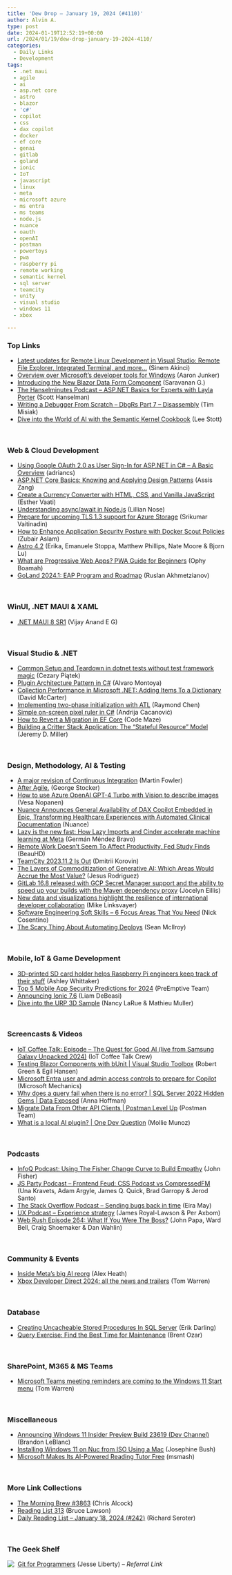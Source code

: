 ```yaml
---
title: 'Dew Drop – January 19, 2024 (#4110)'
author: Alvin A.
type: post
date: 2024-01-19T12:52:19+00:00
url: /2024/01/19/dew-drop-january-19-2024-4110/
categories:
  - Daily Links
  - Development
tags:
  - .net maui
  - agile
  - ai
  - asp.net core
  - astro
  - blazor
  - 'c#'
  - copilot
  - css
  - dax copilot
  - docker
  - ef core
  - genai
  - gitlab
  - goland
  - ionic
  - IoT
  - javascript
  - linux
  - meta
  - microsoft azure
  - ms entra
  - ms teams
  - node.js
  - nuance
  - oauth
  - openAI
  - postman
  - powertoys
  - pwa
  - raspberry pi
  - remote working
  - semantic kernel
  - sql server
  - teamcity
  - unity
  - visual studio
  - windows 11
  - xbox

---
```

### <a name="top"></a>Top Links

  * <a href="https://devblogs.microsoft.com/visualstudio/latest-updates-for-remote-linux-development-in-visual-studio-remote-file-explorer-integrated-terminal-and-more/" target="_blank" rel="noopener">Latest updates for Remote Linux Development in Visual Studio: Remote File Explorer, Integrated Terminal, and more…</a> (Sinem Akinci)
  * <a href="https://blog.aaron-junker.ch/Developer-tools/" target="_blank" rel="noopener">Overview over Microsoft’s developer tools for Windows</a> (Aaron Junker)
  * <a href="https://www.syncfusion.com/blogs/post/new-blazor-data-form.aspx?utm_source=alvinashcraft&utm_medium=email&utm_campaign=alvinashcraft_blog_edmjan24" target="_blank" rel="noopener">Introducing the New Blazor Data Form Component</a> (Saravanan G.)
  * <a href="https://www.hanselminutes.com/928/aspnet-basics-for-experts-with-layla-porter" target="_blank" rel="noopener">The Hanselminutes Podcast &#8211; ASP.NET Basics for Experts with Layla Porter</a> (Scott Hanselman)
  * <a href="https://www.timdbg.com/posts/writing-a-debugger-from-scratch-part-7/" target="_blank" rel="noopener">Writing a Debugger From Scratch &#8211; DbgRs Part 7 &#8211; Disassembly</a> (Tim Misiak)
  * <a href="https://techcommunity.microsoft.com/t5/educator-developer-blog/dive-into-the-world-of-ai-with-the-semantic-kernel-cookbook/ba-p/4032668" target="_blank" rel="noopener">Dive into the World of AI with the Semantic Kernel Cookbook</a> (Lee Stott)

&nbsp;

### <a name="web"></a>Web & Cloud Development

  * <a href="https://www.codeproject.com/Articles/5376012/Using-Google-OAuth-2-0-as-User-Sign-In-for-ASP-NET" target="_blank" rel="noopener">Using Google OAuth 2.0 as User Sign-In for ASP.NET in C# &#8211; A Basic Overview</a> (adriancs)
  * <a href="https://www.telerik.com/blogs/aspnet-core-basics-knowing-applying-design-patterns" target="_blank" rel="noopener">ASP.NET Core Basics: Knowing and Applying Design Patterns</a> (Assis Zang)
  * <a href="https://webdesign.tutsplus.com/currency-converter-with-html-css-and-vanilla-javascript--cms-108362t" target="_blank" rel="noopener">Create a Currency Converter with HTML, CSS, and Vanilla JavaScript</a> (Esther Vaati)
  * <a href="https://blog.postman.com/understanding-async-await-in-node-js/" target="_blank" rel="noopener">Understanding async/await in Node.js</a> (Lillian Nose)
  * <a href="https://techcommunity.microsoft.com/t5/azure-storage-blog/prepare-for-upcoming-tls-1-3-support-for-azure-storage/ba-p/4034014" target="_blank" rel="noopener">Prepare for upcoming TLS 1.3 support for Azure Storage</a> (Srikumar Vaitinadin)
  * <a href="https://www.docker.com/blog/how-to-enhance-application-security-posture-with-docker-scout-policies/" target="_blank" rel="noopener">How to Enhance Application Security Posture with Docker Scout Policies</a> (Zubair Aslam)
  * <a href="https://astro.build/blog/astro-420/" target="_blank" rel="noopener">Astro 4.2</a> (Erika, Emanuele Stoppa, Matthew Phillips, Nate Moore & Bjorn Lu)
  * <a href="https://www.freecodecamp.org/news/what-are-progressive-web-apps-pwa-guide/" target="_blank" rel="noopener">What are Progressive Web Apps? PWA Guide for Beginners</a> (Ophy Boamah)
  * <a href="https://blog.jetbrains.com/go/2024/01/18/goland-2024-1-eap-program-and-roadmap/" target="_blank" rel="noopener">GoLand 2024.1: EAP Program and Roadmap</a> (Ruslan Akhmetzianov)

&nbsp;

### <a name="silverlight"></a>WinUI, .NET MAUI & XAML

  * <a href="https://egvijayanand.in/2024/01/18/dotnet-maui-8-service-release-1/" target="_blank" rel="noopener">.NET MAUI 8 SR1</a> (Vijay Anand E G)

&nbsp;

### <a name="dotnet"></a>Visual Studio & .NET

  * <a href="https://cezarypiatek.github.io/post/maintainable-test-fixture/" target="_blank" rel="noopener">Common Setup and Teardown in dotnet tests without test framework magic</a> (Cezary Piątek)
  * <a href="https://code-maze.com/csharp-plugin-architecture-pattern/" target="_blank" rel="noopener">Plugin Architecture Pattern in C#</a> (Alvaro Montoya)
  * <a href="https://dotnettips.wordpress.com/2024/01/19/collection-performance-in-microsoft-net-adding-items-to-a-dictionary/" target="_blank" rel="noopener">Collection Performance in Microsoft .NET: Adding Items To a Dictionary</a> (David McCarter)
  * <a href="https://devblogs.microsoft.com/oldnewthing/20240118-00/?p=109286" target="_blank" rel="noopener">Implementing two-phase initialization with ATL</a> (Raymond Chen)
  * <a href="https://github.com/andrijac/ruler" target="_blank" rel="noopener">Simple on-screen pixel ruler in C#</a> (Andrija Cacanović)
  * <a href="https://code-maze.com/efcore-how-to-revert-a-migration/" target="_blank" rel="noopener">How to Revert a Migration in EF Core</a> (Code Maze)
  * <a href="https://jeremydmiller.com/2024/01/18/building-a-critter-stack-application-the-stateful-resource-model/" target="_blank" rel="noopener">Building a Critter Stack Application: The “Stateful Resource” Model</a> (Jeremy D. Miller)

&nbsp;

### <a name="design"></a>Design, Methodology, AI & Testing

  * <a href="https://martinfowler.com/articles/continuousIntegration.html" target="_blank" rel="noopener">A major revision of Continuous Integration</a> (Martin Fowler)
  * <a href="https://georgestocker.com/2024/01/18/after-agile/" target="_blank" rel="noopener">After Agile.</a> (George Stocker)
  * <a href="https://mymetaverseday.com/2024/01/18/how-to-use-azure-openai-gpt-4-turbo-with-vision-to-describe-images/" target="_blank" rel="noopener">How to use Azure OpenAI GPT-4 Turbo with Vision to describe images</a> (Vesa Nopanen)
  * <a href="https://news.nuance.com/2024-01-18-Nuance-Announces-General-Availability-of-DAX-Copilot-Embedded-in-Epic,-Transforming-Healthcare-Experiences-with-Automated-Clinical-Documentation" target="_blank" rel="noopener">Nuance Announces General Availability of DAX Copilot Embedded in Epic, Transforming Healthcare Experiences with Automated Clinical Documentation</a> (Nuance)
  * <a href="https://engineering.fb.com/2024/01/18/developer-tools/lazy-imports-cinder-machine-learning-meta/" target="_blank" rel="noopener">Lazy is the new fast: How Lazy Imports and Cinder accelerate machine learning at Meta</a> (Germán Méndez Bravo)
  * <a href="https://news.slashdot.org/story/24/01/18/2230247/remote-work-doesnt-seem-to-affect-productivity-fed-study-finds?utm_source=rss1.0mainlinkanon&utm_medium=feed" target="_blank" rel="noopener">Remote Work Doesn&#8217;t Seem To Affect Productivity, Fed Study Finds</a> (BeauHD)
  * <a href="https://blog.jetbrains.com/teamcity/2024/01/teamcity-2023-11-2-is-out/" target="_blank" rel="noopener">TeamCity 2023.11.2 Is Out</a> (Dmitrii Korovin)
  * <a href="https://pub.towardsai.net/the-layers-of-commoditization-of-generative-ai-which-areas-would-accrue-the-most-value-bd7e63b0a708?source=rss-46674a2c9422------2" target="_blank" rel="noopener">The Layers of Commoditization of Generative AI: Which Areas Would Accrue the Most Value?</a> (Jesus Rodriguez)
  * <a href="https://about.gitlab.com/releases/2024/01/18/gitlab-16-8-released/" target="_blank" rel="noopener">GitLab 16.8 released with GCP Secret Manager support and the ability to speed up your builds with the Maven dependency proxy</a> (Jocelyn Eillis)
  * <a href="https://github.blog/2024-01-18-new-data-and-visualizations-highlight-the-resilience-of-international-developer-collaboration/" target="_blank" rel="noopener">New data and visualizations highlight the resilience of international developer collaboration</a> (Mike Linksvayer)
  * <a href="https://www.devleader.ca/2024/01/18/software-engineering-soft-skills-6-focus-areas-that-you-need/" target="_blank" rel="noopener">Software Engineering Soft Skills – 6 Focus Areas That You Need</a> (Nick Cosentino)
  * <a href="https://slack.engineering/the-scary-thing-about-automating-deploys/" target="_blank" rel="noopener">The Scary Thing About Automating Deploys</a> (Sean McIlroy)

&nbsp;

### <a name="mobile"></a>Mobile, IoT & Game Development

  * <a href="https://www.raspberrypi.com/news/3d-printed-sd-card-holder-helps-raspberry-pi-engineers-keep-track-of-their-stuff/" target="_blank" rel="noopener">3D-printed SD card holder helps Raspberry Pi engineers keep track of their stuff</a> (Ashley Whittaker)
  * <a href="https://www.preemptive.com/top-5-mobile-app-security-predictions-for-2024/" target="_blank" rel="noopener">Top 5 Mobile App Security Predictions for 2024</a> (PreEmptive Team)
  * <a href="https://ionic.io/blog/announcing-ionic-7-6" target="_blank" rel="noopener">Announcing Ionic 7.6</a> (Liam DeBeasi)
  * <a href="https://blog.unity.com/engine-platform/dive-into-the-urp-3d-sample" target="_blank" rel="noopener">Dive into the URP 3D Sample</a> (Nancy LaRue & Mathieu Muller)

&nbsp;

### <a name="videos"></a>Screencasts & Videos

  * <a href="http://www.youtube.com/watch?v=2HL6TRVANug" target="_blank" rel="noopener">IoT Coffee Talk: Episode &#8211; The Quest for Good AI (live from Samsung Galaxy Unpacked 2024)</a> (IoT Coffee Talk Crew)
  * <a href="http://www.youtube.com/watch?v=N-vZgKs46pU" target="_blank" rel="noopener">Testing Blazor Components with bUnit | Visual Studio Toolbox</a> (Robert Green & Egil Hansen)
  * <a href="http://www.youtube.com/watch?v=ZfapPBwteBE" target="_blank" rel="noopener">Microsoft Entra user and admin access controls to prepare for Copilot</a> (Microsoft Mechanics)
  * <a href="http://www.youtube.com/watch?v=Vw86u05SDjc" target="_blank" rel="noopener">Why does a query fail when there is no error? | SQL Server 2022 Hidden Gems | Data Exposed</a> (Anna Hoffman)
  * <a href="http://www.youtube.com/watch?v=Y5MtF25ookc" target="_blank" rel="noopener">Migrate Data From Other API Clients | Postman Level Up</a> (Postman Team)
  * <a href="http://www.youtube.com/watch?v=MsieBrr49o0" target="_blank" rel="noopener">What is a local AI plugin? | One Dev Question</a> (Mollie Munoz)

&nbsp;

### <a name="podcasts"></a>Podcasts

  * <a href="https://www.infoq.com/podcasts/fisher-change-curve-building-empathy/" target="_blank" rel="noopener">InfoQ Podcast: Using The Fisher Change Curve to Build Empathy</a> (John Fisher)
  * <a href="https://changelog.com/jsparty/308" target="_blank" rel="noopener">JS Party Podcast &#8211; Frontend Feud: CSS Podcast vs CompressedFM</a> (Una Kravets, Adam Argyle, James Q. Quick, Brad Garropy & Jerod Santo)
  * <a href="https://stackoverflow.blog/2024/01/19/sending-bugs-back-in-time/" target="_blank" rel="noopener">The Stack Overflow Podcast &#8211; Sending bugs back in time</a> (Eira May)
  * <a href="https://uxpodcast.com/319-experience-strategy-linkshow/" target="_blank" rel="noopener">UX Podcast &#8211; Experience strategy</a> (James Royal-Lawson & Per Axbom)
  * <a href="https://www.webrush.io/episodes/episode-264-what-if-you-were-the-boss" target="_blank" rel="noopener">Web Rush Episode 264: What If You Were The Boss?</a> (John Papa, Ward Bell, Craig Shoemaker & Dan Wahlin)

&nbsp;

### <a name="events"></a>Community & Events

  * <a href="https://www.theverge.com/2024/1/18/24043547/inside-meta-ai-reorg-mark-zuckerberg" target="_blank" rel="noopener">Inside Meta’s big AI reorg</a> (Alex Heath)
  * <a href="https://www.theverge.com/24041665/xbox-developer-direct-2024-news-announcements-trailers" target="_blank" rel="noopener">Xbox Developer Direct 2024: all the news and trailers</a> (Tom Warren)

&nbsp;

### <a name="sql"></a>Database

  * <a href="https://erikdarling.com/creating-uncacheable-stored-procedures-in-sql-server/" target="_blank" rel="noopener">Creating Uncacheable Stored Procedures In SQL Server</a> (Erik Darling)
  * <a href="https://www.brentozar.com/archive/2024/01/query-exercise-find-the-best-time-for-maintenance/" target="_blank" rel="noopener">Query Exercise: Find the Best Time for Maintenance</a> (Brent Ozar)

&nbsp;

### <a name="sp"></a>SharePoint, M365 & MS Teams

  * <a href="https://www.theverge.com/2024/1/18/24043162/microsoft-teams-windows-11-start-menu-reminders" target="_blank" rel="noopener">Microsoft Teams meeting reminders are coming to the Windows 11 Start menu</a> (Tom Warren)

&nbsp;

### <a name="misc"></a>Miscellaneous

  * <a href="https://blogs.windows.com/blog/2024/01/18/announcing-windows-11-insider-preview-build-23619-dev-channel/" target="_blank" rel="noopener">Announcing Windows 11 Insider Preview Build 23619 (Dev Channel)</a> (Brandon LeBlanc)
  * <a href="https://sqlkitty.com/win-11-nuc-mac/" target="_blank" rel="noopener">Installing Windows 11 on Nuc from ISO Using a Mac</a> (Josephine Bush)
  * <a href="https://slashdot.org/story/24/01/18/1810200/microsoft-makes-its-ai-powered-reading-tutor-free?utm_source=rss1.0mainlinkanon&utm_medium=feed" target="_blank" rel="noopener">Microsoft Makes Its AI-Powered Reading Tutor Free</a> (msmash)

&nbsp;

### <a name="links"></a>More Link Collections

  * <a href="https://blog.cwa.me.uk/2024/01/19/the-morning-brew-3863/" target="_blank" rel="noopener">The Morning Brew #3863</a> (Chris Alcock)
  * <a href="https://brucelawson.co.uk/2024/reading-list-313/" target="_blank" rel="noopener">Reading List 313</a> (Bruce Lawson)
  * <a href="https://seroter.com/2024/01/18/daily-reading-list-january-18-2024-242/" target="_blank" rel="noopener">Daily Reading List – January 18, 2024 (#242)</a> (Richard Seroter)

&nbsp;

### <a name="shelf"></a>The Geek Shelf

<a href="https://www.amazon.com/dp/1801075735/?tag=amavin-20" target="_blank" rel="noopener"><img decoding="async" style="margin: 0px 4px 0px 0px; border: 0px currentcolor; float: left; display: inline; background-image: none;" src="https://m.media-amazon.com/images/I/41f2PKrS6eS._SS135_.jpg" align="left" border="0" /></a> <a href="https://www.amazon.com/dp/1801075735/?tag=amavin-20" target="_blank" rel="noopener">Git for Programmers</a> (Jesse Liberty) _&#8211; Referral Link_